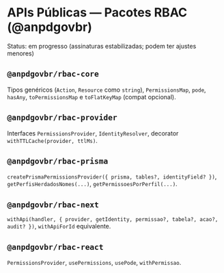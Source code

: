 # APIs Públicas — Pacotes RBAC (@anpdgovbr)

Status: em progresso (assinaturas estabilizadas; podem ter ajustes menores)

## `@anpdgovbr/rbac-core`

Tipos genéricos (`Action`, `Resource` como `string`), `PermissionsMap`, `pode`, `hasAny`, `toPermissionsMap` e `toFlatKeyMap` (compat opcional).

## `@anpdgovbr/rbac-provider`

Interfaces `PermissionsProvider`, `IdentityResolver`, decorator `withTTLCache(provider, ttlMs)`.

## `@anpdgovbr/rbac-prisma`

`createPrismaPermissionsProvider({ prisma, tables?, identityField? })`, `getPerfisHerdadosNomes(...)`, `getPermissoesPorPerfil(...)`.

## `@anpdgovbr/rbac-next`

`withApi(handler, { provider, getIdentity, permissao?, tabela?, acao?, audit? })`, `withApiForId` equivalente.

## `@anpdgovbr/rbac-react`

`PermissionsProvider`, `usePermissions`, `usePode`, `withPermissao`.
